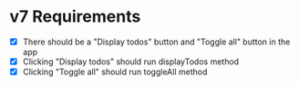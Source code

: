 # v7 Requirements

- [x] There should be a "Display todos" button and "Toggle all" button in the app
- [x] Clicking "Display todos" should run displayTodos method
- [x] Clicking "Toggle all" should run toggleAll method